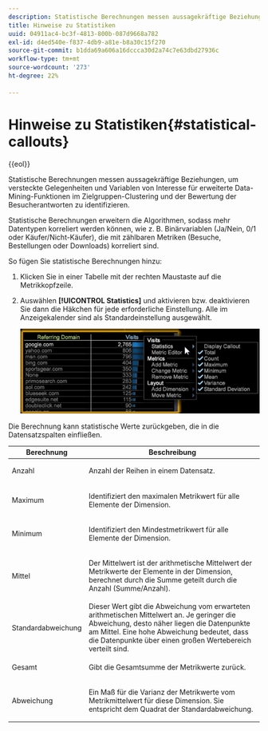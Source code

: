 ```yaml
---
description: Statistische Berechnungen messen aussagekräftige Beziehungen, um versteckte Gelegenheiten und Variablen von Interesse für erweiterte Data-Mining-Funktionen im Zielgruppen-Clustering und der Bewertung der Besucherantworten zu identifizieren.
title: Hinweise zu Statistiken
uuid: 04911ac4-bc3f-4813-800b-087d9668a782
exl-id: d4ed540e-f837-4db9-a81e-b8a30c15f270
source-git-commit: b1dda69a606a16dccca30d2a74c7e63dbd27936c
workflow-type: tm+mt
source-wordcount: '273'
ht-degree: 22%

---
```


# Hinweise zu Statistiken{#statistical-callouts}

{{eol}}

Statistische Berechnungen messen aussagekräftige Beziehungen, um versteckte Gelegenheiten und Variablen von Interesse für erweiterte Data-Mining-Funktionen im Zielgruppen-Clustering und der Bewertung der Besucherantworten zu identifizieren.

Statistische Berechnungen erweitern die Algorithmen, sodass mehr Datentypen korreliert werden können, wie z. B. Binärvariablen (Ja/Nein, 0/1 oder Käufer/Nicht-Käufer), die mit zählbaren Metriken (Besuche, Bestellungen oder Downloads) korreliert sind.

So fügen Sie statistische Berechnungen hinzu:

1. Klicken Sie in einer Tabelle mit der rechten Maustaste auf die Metrikkopfzeile.
1. Auswählen **[!UICONTROL Statistics]** und aktivieren bzw. deaktivieren Sie dann die Häkchen für jede erforderliche Einstellung. Alle im Anzeigekalender sind als Standardeinstellung ausgewählt.

   ![](assets/statistical_callouts.png)

Die Berechnung kann statistische Werte zurückgeben, die in die Datensatzspalten einfließen.

<table id="table_B2A4F9D5938D4756A81ACF6F4D77E63D">
 <thead>
  <tr>
   <th colname="col1" class="entry"> Berechnung </th>
   <th colname="col2" class="entry"> Beschreibung </th>
  </tr>
 </thead>
 <tbody>
  <tr>
   <td colname="col1"> Anzahl </td>
   <td colname="col2"><p>Anzahl der Reihen in einem Datensatz. </p></td>
  </tr>
  <tr>
   <td colname="col1"> Maximum </td>
   <td colname="col2"><p> Identifiziert den maximalen Metrikwert für alle Elemente der Dimension. </p></td>
  </tr>
  <tr>
   <td colname="col1"> Minimum </td>
   <td colname="col2"><p> Identifiziert den Mindestmetrikwert für alle Elemente der Dimension. </p></td>
  </tr>
  <tr>
   <td colname="col1"> Mittel </td>
   <td colname="col2"><p> Der Mittelwert ist der arithmetische Mittelwert der Metrikwerte der Elemente in der Dimension, berechnet durch die Summe geteilt durch die Anzahl (Summe/Anzahl). </p></td>
  </tr>
  <tr>
   <td colname="col1"> Standardabweichung </td>
   <td colname="col2"> Dieser Wert gibt die Abweichung vom erwarteten arithmetischen Mittelwert an. Je geringer die Abweichung, desto näher liegen die Datenpunkte am Mittel. Eine hohe Abweichung bedeutet, dass die Datenpunkte über einen großen Wertebereich verteilt sind. </td>
  </tr>
  <tr>
   <td colname="col1"> Gesamt </td>
   <td colname="col2"><p> Gibt die Gesamtsumme der Metrikwerte zurück. </p></td>
  </tr>
  <tr>
   <td colname="col1"> Abweichung </td>
   <td colname="col2"><p> Ein Maß für die Varianz der Metrikwerte vom Metrikmittelwert für diese Dimension. Sie entspricht dem Quadrat der Standardabweichung. </p></td>
  </tr>
 </tbody>
</table>
